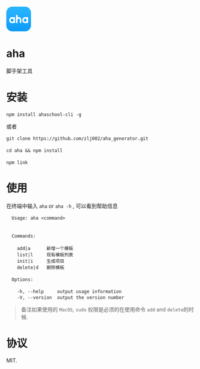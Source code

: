 ![aha Logo](./logo.png)

# aha
脚手架工具

# 安装
```
npm install ahaschool-cli -g
```
或者
```
git clone https://github.com/zlj002/aha_generator.git

cd aha && npm install

npm link
```

# 使用
在终端中输入 `aha` or `aha -h` , 可以看到帮助信息
```
  Usage: aha <command>


  Commands:

    add|a      新增一个模板
    list|l     现有模板列表
    init|i     生成项目
    delete|d   删除模板

  Options:

    -h, --help     output usage information
    -V, --version  output the version number
```

> 备注如果使用的 `MacOS`, `sudo` 权限是必须的在使用命令 `add` and `delete`的时候.
# 协议
MIT.










